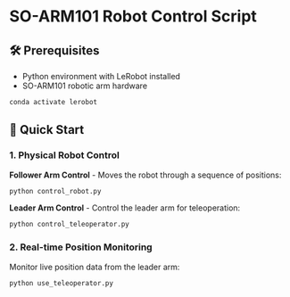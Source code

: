 # SO-ARM101 Robot Control Script

## 🛠️ Prerequisites

- Python environment with LeRobot installed
- SO-ARM101 robotic arm hardware

```bash
conda activate lerobot
```

## 🚀 Quick Start

### 1. Physical Robot Control

**Follower Arm Control** - Moves the robot through a sequence of positions:
```bash
python control_robot.py
```

**Leader Arm Control** - Control the leader arm for teleoperation:
```bash
python control_teleoperator.py
```

### 2. Real-time Position Monitoring

Monitor live position data from the leader arm:
```bash
python use_teleoperator.py
```
